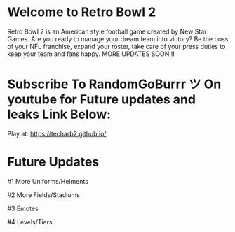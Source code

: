 # Welcome to Retro Bowl 2
Retro Bowl 2 is an American style football game created by New Star Games. Are you ready to manage your dream team into victory? Be the boss of your NFL franchise, expand your roster, take care of your press duties to keep your team and fans happy. MORE UPDATES SOON!!!

# Subscribe To **RandomGoBurrr ツ** On youtube for Future updates and leaks Link Below:

Play at: https://techarb2.github.io/

# Future Updates 
#1 More Uniforms/Helments

#2 More Fields/Stadiums

#3 Emotes

#4 Levels/Tiers

